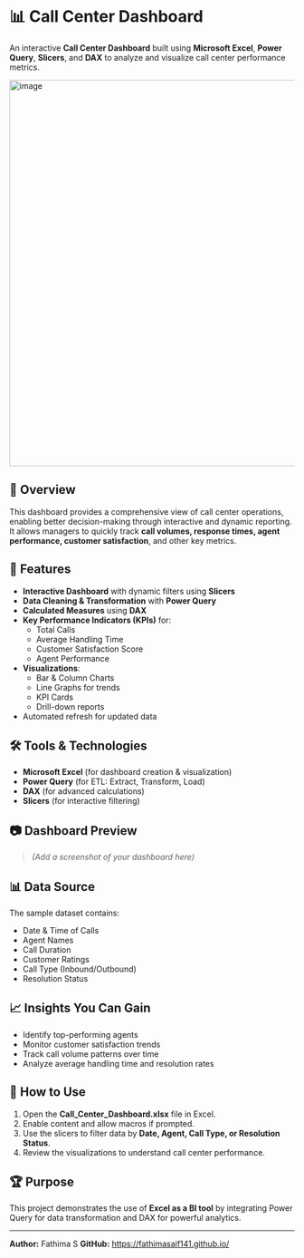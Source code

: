 
# 📊 Call Center Dashboard

An interactive **Call Center Dashboard** built using **Microsoft Excel**, **Power Query**, **Slicers**, and **DAX** to analyze and visualize call center performance metrics.

<img width="1650" height="682" alt="image" src="https://github.com/user-attachments/assets/f349558c-08dc-429d-a9f1-5bbe7c6945ec" />

## 📌 Overview
This dashboard provides a comprehensive view of call center operations, enabling better decision-making through interactive and dynamic reporting.  
It allows managers to quickly track **call volumes, response times, agent performance, customer satisfaction**, and other key metrics.

## 🚀 Features
- **Interactive Dashboard** with dynamic filters using **Slicers**
- **Data Cleaning & Transformation** with **Power Query**
- **Calculated Measures** using **DAX**
- **Key Performance Indicators (KPIs)** for:
  - Total Calls
  - Average Handling Time
  - Customer Satisfaction Score
  - Agent Performance
- **Visualizations**:
  - Bar & Column Charts
  - Line Graphs for trends
  - KPI Cards
  - Drill-down reports
- Automated refresh for updated data

## 🛠 Tools & Technologies
- **Microsoft Excel** (for dashboard creation & visualization)
- **Power Query** (for ETL: Extract, Transform, Load)
- **DAX** (for advanced calculations)
- **Slicers** (for interactive filtering)


## 📷 Dashboard Preview
> *(Add a screenshot of your dashboard here)*

## 📊 Data Source
The sample dataset contains:
- Date & Time of Calls
- Agent Names
- Call Duration
- Customer Ratings
- Call Type (Inbound/Outbound)
- Resolution Status

## 📈 Insights You Can Gain
- Identify top-performing agents
- Monitor customer satisfaction trends
- Track call volume patterns over time
- Analyze average handling time and resolution rates

## 🔄 How to Use
1. Open the **Call_Center_Dashboard.xlsx** file in Excel.
2. Enable content and allow macros if prompted.
3. Use the slicers to filter data by **Date, Agent, Call Type, or Resolution Status**.
4. Review the visualizations to understand call center performance.

## 🏆 Purpose
This project demonstrates the use of **Excel as a BI tool** by integrating Power Query for data transformation and DAX for powerful analytics.

---

**Author:** Fathima S
**GitHub:** https://fathimasaif141.github.io/

